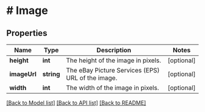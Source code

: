 # # Image

## Properties

Name | Type | Description | Notes
------------ | ------------- | ------------- | -------------
**height** | **int** | The height of the image in pixels. | [optional]
**imageUrl** | **string** | The eBay Picture Services (EPS) URL of the image. | [optional]
**width** | **int** | The width of the image in pixels. | [optional]

[[Back to Model list]](../../README.md#models) [[Back to API list]](../../README.md#endpoints) [[Back to README]](../../README.md)
